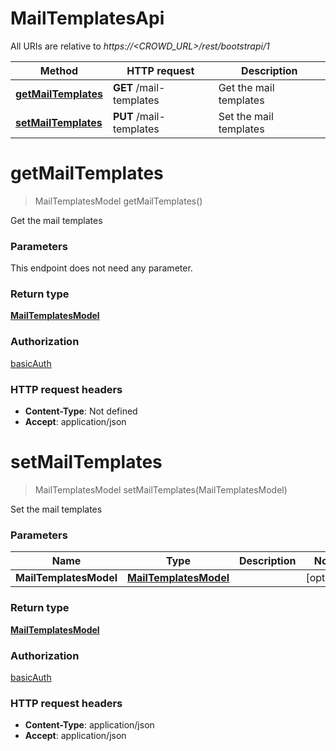 # MailTemplatesApi

All URIs are relative to *https://&lt;CROWD_URL&gt;/rest/bootstrapi/1*

| Method | HTTP request | Description |
|------------- | ------------- | -------------|
| [**getMailTemplates**](MailTemplatesApi.md#getMailTemplates) | **GET** /mail-templates | Get the mail templates |
| [**setMailTemplates**](MailTemplatesApi.md#setMailTemplates) | **PUT** /mail-templates | Set the mail templates |


<a name="getMailTemplates"></a>
# **getMailTemplates**
> MailTemplatesModel getMailTemplates()

Get the mail templates

### Parameters
This endpoint does not need any parameter.

### Return type

[**MailTemplatesModel**](../Models/MailTemplatesModel.md)

### Authorization

[basicAuth](../README.md#basicAuth)

### HTTP request headers

- **Content-Type**: Not defined
- **Accept**: application/json

<a name="setMailTemplates"></a>
# **setMailTemplates**
> MailTemplatesModel setMailTemplates(MailTemplatesModel)

Set the mail templates

### Parameters

|Name | Type | Description  | Notes |
|------------- | ------------- | ------------- | -------------|
| **MailTemplatesModel** | [**MailTemplatesModel**](../Models/MailTemplatesModel.md)|  | [optional] |

### Return type

[**MailTemplatesModel**](../Models/MailTemplatesModel.md)

### Authorization

[basicAuth](../README.md#basicAuth)

### HTTP request headers

- **Content-Type**: application/json
- **Accept**: application/json

